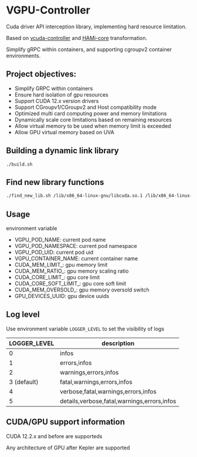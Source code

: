 # VGPU-Controller

Cuda driver API interception library, implementing hard resource limitation.

Based on [vcuda-controller](https://github.com/tkestack/vcuda-controller) and [HAMi-core](https://github.com/Project-HAMi/HAMi-core) transformation.

Simplify gRPC within containers, and supporting cgroupv2 container environments.

## Project objectives:

* Simplify GRPC within containers
* Ensure hard isolation of gpu resources
* Support CUDA 12.x version drivers
* Support CGroupv1/CGroupv2 and Host compatibility mode
* Optimized multi card computing power and memory limitations
* Dynamically scale core limitations based on remaining resources
* Allow virtual memory to be used when memory limit is exceeded
* Allow GPU virtual memory based on UVA

## Building a dynamic link library

```
./build.sh
```

## Find new library functions

```bash
./find_new_lib.sh /lib/x86_64-linux-gnu/libcuda.so.1 /lib/x86_64-linux-gnu/libnvidia-ml.so.1
```

## Usage

environment variable

* VGPU_POD_NAME: current pod name
* VGPU_POD_NAMESPACE: current pod namespace
* VGPU_POD_UID: current pod uid
* VGPU_CONTAINER_NAME: current container name
* CUDA_MEM_LIMIT_<index>: gpu memory limit
* CUDA_MEM_RATIO_<index>: gpu memory scaling ratio
* CUDA_CORE_LIMIT_<index>: gpu core limit
* CUDA_CORE_SOFT_LIMIT_<index>: gpu core soft limit
* CUDA_MEM_OVERSOLD_<index>: gpu memory oversold switch
* GPU_DEVICES_UUID: gpu device uuids

## Log level

Use environment variable `LOGGER_LEVEL` to set the visibility of logs

| LOGGER_LEVEL       | description                                 |
| ------------------ |---------------------------------------------|
| 0                  | infos                                       |
| 1                  | errors,infos                                |
| 2                  | warnings,errors,infos                       |
| 3 (default)        | fatal,warnings,errors,infos                 |
| 4                  | verbose,fatal,warnings,errors,infos         |
| 5                  | details,verbose,fatal,warnings,errors,infos |

## CUDA/GPU support information

CUDA 12.2.x and before are supporteds

Any architecture of GPU after Kepler are supported